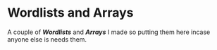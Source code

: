 # Wordlists and Arrays
A couple of ***Wordlists*** and ***Arrays*** I made so putting them here incase anyone else is needs them.
